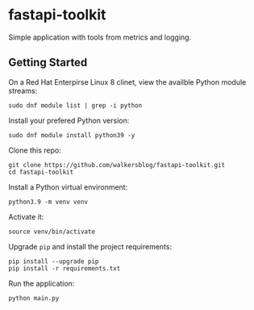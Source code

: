 # fastapi-toolkit
Simple application with tools from metrics and logging.

## Getting Started

On a Red Hat Enterpirse Linux 8 clinet, view the availble Python module streams:

```
sudo dnf module list | grep -i python
```

Install your prefered Python version:

```
sudo dnf module install python39 -y
```

Clone this repo:

```
git clone https://github.com/walkersblog/fastapi-toolkit.git
cd fastapi-toolkit
```

Install a Python virtual environment:

```
python3.9 -m venv venv
```

Activate it:

```
source venv/bin/activate
```

Upgrade `pip` and install the project requirements:

```
pip install --upgrade pip
pip install -r requirements.txt
```

Run the application:

```
python main.py
```
